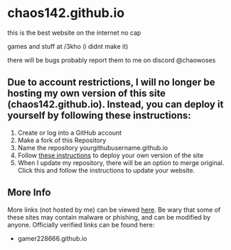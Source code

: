 
# chaos142.github.io

this is the best website on the internet no cap

games and stuff at /3kho (i didnt make it)

there will be bugs probably report them to me on discord @chaowoses

## Due to account restrictions, I will no longer be hosting my own version of this site (chaos142.github.io). Instead, you can deploy it yourself by following these instructions:  
1. Create or log into a GitHub account
2. Make a fork of this Repository
3. Name the repository yourgithubusername.github.io
4. Follow [these instructions](https://docs.github.com/en/pages/getting-started-with-github-pages/creating-a-github-pages-site) to deploy your own version of the site
5. When I update my repository, there will be an option to merge original. Click this and follow the instructions to update your website.
  
## More Info  
More links (not hosted by me) can be viewed [here](https://github.com/Chaos142/Site/forks). Be wary that some of these sites may contain malware or phishing, and can be modified by anyone. Officially verified links can be found here:
- gamer228666.github.io
